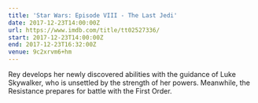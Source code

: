```yaml
---
title: 'Star Wars: Episode VIII - The Last Jedi'
date: 2017-12-23T14:00:00Z
url: https://www.imdb.com/title/tt02527336/
start: 2017-12-23T14:00:00Z
end: 2017-12-23T16:32:00Z
venue: 9c2xrvm6+hm
---
```

Rey develops her newly discovered abilities with the guidance of Luke Skywalker, who is unsettled by the strength of her powers. Meanwhile, the Resistance prepares for battle with the First Order.
